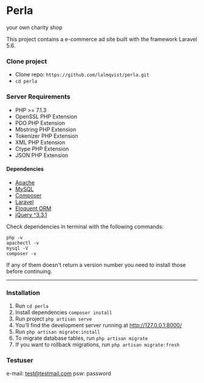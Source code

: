 # Perla
your own charity shop

This project contains a e-commerce ad site built with the framework Laravel 5.6.

### Clone project
* Clone repo: `https://github.com/lalmqvist/perla.git`
* `cd perla`

### Server Requirements
+ PHP >= 7.1.3
+ OpenSSL PHP Extension
+ PDO PHP Extension
+ Mbstring PHP Extension
+ Tokenizer PHP Extension
+ XML PHP Extension
+ Ctype PHP Extension
+ JSON PHP Extension

#### Dependencies
+ [Apache](https://www.apache.org/)
+ [MySQL](https://www.mysql.com)
+ [Composer](https://getcomposer.org/download)
+ [Laravel](https://laravel.com/docs/5.6)
+ [Eloquent ORM](https://laravel.com/docs/5.6/eloquent)
+ [jQuery ^3.3.1](http://jquery.com/download/)

Check dependencies in terminal with the following commands:
```
php -v
apachectl -v
mysql -V
composer -v

```
If any of them doesn't return a version number you need to install those before continuing.

***

### Installation
1. Run `cd perla`
2. Install dependencies `composer install`
3. Run project `php artisan serve`
4. You'll find the development server running at http://127.0.0.1:8000/
5. Run `php artisan migrate:install`
6. To migrate database tables, run `php artisan migrate`
7. If you want to rollback migrations, run `php artisan migrate:fresh`

### Testuser
e-mail: test@testmail.com
psw: password

